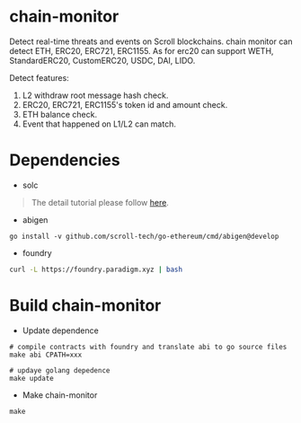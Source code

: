 # chain-monitor

Detect real-time threats and events on Scroll blockchains. chain monitor can
detect ETH, ERC20, ERC721, ERC1155. As for erc20 can support WETH, StandardERC20,
CustomERC20, USDC, DAI, LIDO.

Detect features:
1. L2 withdraw root message hash check.
2. ERC20, ERC721, ERC1155's token id and amount check.
3. ETH balance check.
4. Event that happened on L1/L2 can match.

# Dependencies

* solc

> The detail tutorial please follow [here](https://docs.soliditylang.org/en/latest/installing-solidity.html).

* abigen

```
go install -v github.com/scroll-tech/go-ethereum/cmd/abigen@develop
```

* foundry

```bash
curl -L https://foundry.paradigm.xyz | bash
```

# Build chain-monitor

* Update dependence

```
# compile contracts with foundry and translate abi to go source files 
make abi CPATH=xxx

# updaye golang depedence
make update
```

* Make chain-monitor

```
make 
```
